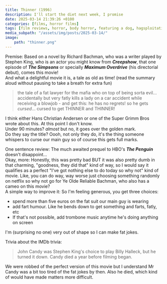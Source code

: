 ```yaml
---
title: Thinner (1996)
description: I'll start the diet next week, I promise
date: 2025-03-14 21:39:26 +0100
categories: [films, horror films]
tags: [film reviews, horror, body horror, featuring a dog, hagsploitation, ñam ñam qué rico, they say the title]
media_subpath: "/assets/img/posts/2025-03-14/"
image:
    path: "thinner.png"
---
```

<span class="reviewsection">Premise:</span> Based on a novel by Richard Bachman, who was a writer played by Stephen King, who is an actor you might know from ***Creepshow***, that one episode of ***The Simpsons*** or specially ***Maximum Overdrive*** (his directorial debut), comes this movie!<br/>And what a delightful movie it is, a tale as old as time! (read the summary aloud without pausing to take a breath for extra fun)<br/>
> the tale of a fat lawyer for the mafia who on top of being sorta evil... accidentally but very fatly kills a lady on a car accident while receiving a blowjob - and get this: he has no regrets! so he gets *cursed*... cursed to get THINNER and THINNER!

I think either Hans Christian Andersen or one of the Super Grimm Bros wrote about this. At this point I don't know.<br/>
<span class="reviewsection">Under 90 minutes?</span> *almost* but no, it goes over the golden mark.<br/>
<span class="reviewsection">Do they say the title?</span> Oooh, not only they do, it's the thing someone whispers to curse our main guy so of course this gets full marks.

<span class="reviewsection">One sentence review:</span> The much awaited prequel to HBO's ***The Penguin*** doesn't disappoint...<br/>
<span class="reviewsection">Okay, more:</span> Honestly, this was pretty bad BUT it was also pretty dumb in that charming, "goodness, they did that" kind of way, so I would say it qualifies as a perfect "I've got nothing else to do today so why not" kind of movie. Like, you can do way, way worse just choosing something randomly on netflix so why not go for Ye Olde Reliable Bachman, who also has a cameo on this movie?<br/>
<span class="reviewsection">A simple way to improve it:</span> So I'm feeling generous, you get three choices:
- spend more than five euros on the fat suit our main guy is wearing
- add fart humour. Like he bends down to get something and farts, fatly, etc
- If that's not possible, add trombone music anytime he's doing anything on screen

I'm (surprising no one) very out of shape so I can make fat jokes.

<span class="reviewsection">Trivia about the IMDb trivia:</span>
> John Candy was Stephen King's choice to play Billy Halleck, but he turned it down. Candy died a year before filming began.

We were robbed of the perfect version of this movie but I understand Mr Candy was a bit too tired of the fat jokes by then. Also he died, which kind of would have made matters more difficult.